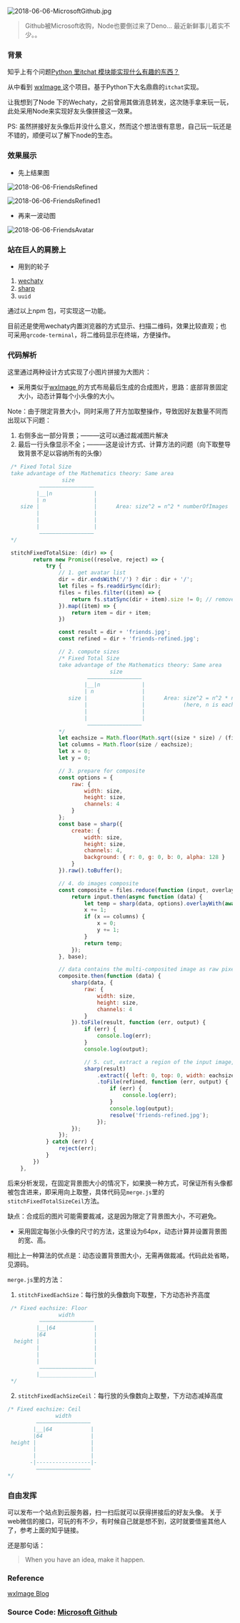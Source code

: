 ![2018-06-06-MicrosoftGithub.jpg](https://github.com/heartsuit/heartsuit.github.io/raw/master/pictures/2018-06-06-MicrosoftGithub.jpg)


> Github被Microsoft收购，Node也要倒过来了Deno... 最近新鲜事儿着实不少。。

### 背景

知乎上有个问题[Python 里itchat 模块能实现什么有趣的东西？](https://www.zhihu.com/question/59524525)

从中看到 [wxImage
](https://github.com/gzm1997/wxImage) 这个项目。基于Python下大名鼎鼎的`itchat`实现。

让我想到了Node 下的Wechaty，之前曾用其做消息转发，这次随手拿来玩一玩，此处采用Node来实现好友头像拼接这一效果。

PS: 虽然拼接好友头像后并没什么意义，然而这个想法很有意思，自己玩一玩还是不错的，顺便可以了解下node的生态。

### 效果展示

- 先上结果图

![2018-06-06-FriendsRefined](https://github.com/heartsuit/heartsuit.github.io/raw/master/pictures/2018-06-06-FriendsRefined.jpg)

![2018-06-06-FriendsRefined1](https://github.com/heartsuit/heartsuit.github.io/raw/master/pictures/2018-06-06-FriendsRefined1.jpg)

- 再来一波动图

![2018-06-06-FriendsAvatar](https://github.com/heartsuit/heartsuit.github.io/raw/master/pictures/2018-06-06-FriendsAvatar.gif)

### 站在巨人的肩膀上
- 用到的轮子
1. [wechaty](https://github.com/Chatie/wechaty)
2. [sharp](https://github.com/lovell/sharp)
3. `uuid`

通过以上npm 包，可实现这一功能。

目前还是使用wechaty内置浏览器的方式显示、扫描二维码，效果比较直观；也可采用`qrcode-terminal`，将二维码显示在终端，方便操作。

### 代码解析

这里通过两种设计方式实现了小图片拼接为大图片：

- 采用类似于[wxImage
](https://github.com/gzm1997/wxImage)的方式布局最后生成的合成图片，思路：底部背景固定大小，动态计算每个小头像的大小。

Note：由于限定背景大小，同时采用了开方加取整操作，导致因好友数量不同而出现以下问题：
1. 右侧多出一部分背景；———这可以通过裁减图片解决
2. 最后一行头像显示不全；———这是设计方式、计算方法的问题（向下取整导致背景不足以容纳所有的头像）

``` javascript
 /* Fixed Total Size
 take advantage of the Mathematics theory: Same area
                 size  
          —————————————————
         |__|n             | 
         | n               | 
    size |                 |      Area: size^2 = n^2 * numberOfImages 
         |                 |            
         |                 |
         |                 | 
          —————————————————
 */

 stitchFixedTotalSize: (dir) => {
        return new Promise((resolve, reject) => {
            try {
                // 1. get avatar list
                dir = dir.endsWith('/') ? dir : dir + '/';
                let files = fs.readdirSync(dir);
                files = files.filter((item) => {
                    return fs.statSync(dir + item).size != 0; // remove empty image
                }).map((item) => {
                    return item = dir + item;
                })

                const result = dir + 'friends.jpg';
                const refined = dir + 'friends-refined.jpg';

                // 2. compute sizes
                /* Fixed Total Size
                take advantage of the Mathematics theory: Same area
                                size  
                         —————————————————
                        |__|n             | 
                        | n               | 
                   size |                 |      Area: size^2 = n^2 * numberOfImages 
                        |                 |            (here, n is eachsize)
                        |                 |
                        |                 | 
                         —————————————————
                */
                let eachsize = Math.floor(Math.sqrt((size * size) / (files.length)));
                let columns = Math.floor(size / eachsize);
                let x = 0;
                let y = 0;

                // 3. prepare for composite
                const options = {
                    raw: {
                        width: size,
                        height: size,
                        channels: 4
                    }
                };
                const base = sharp({
                    create: {
                        width: size,
                        height: size,
                        channels: 4,
                        background: { r: 0, g: 0, b: 0, alpha: 128 }
                    }
                }).raw().toBuffer();

                // 4. do images composite
                const composite = files.reduce(function (input, overlay) {
                    return input.then(async function (data) {
                        let temp = sharp(data, options).overlayWith(await sharp(overlay).resize(eachsize, eachsize).toBuffer(), { top: eachsize * y, left: eachsize * x }).raw().toBuffer();
                        x += 1;
                        if (x == columns) {
                            x = 0;
                            y += 1;
                        }
                        return temp;
                    });
                }, base);

                // data contains the multi-composited image as raw pixel data
                composite.then(function (data) {
                    sharp(data, {
                        raw: {
                            width: size,
                            height: size,
                            channels: 4
                        }
                    }).toFile(result, function (err, output) {
                        if (err) {
                            console.log(err);
                        }
                        console.log(output);

                        // 5. cut, extract a region of the input image, saving in the same format.
                        sharp(result)
                            .extract({ left: 0, top: 0, width: eachsize * columns, height: eachsize * columns })
                            .toFile(refined, function (err, output) {
                                if (err) {
                                    console.log(err);
                                }
                                console.log(output);
                                resolve('friends-refined.jpg');
                            });
                    });
                });
            } catch (err) {
                reject(err);
            }
        })
    },
```

后来分析发现，在固定背景图大小的情况下，如果换一种方式，可保证所有头像都被包含进来，即采用向上取整，具体代码见`merge.js`里的`stitchFixedTotalSizeCeil`方法。

缺点：合成后的图片可能需要裁减，这是因为限定了背景图大小，不可避免。

- 采用固定每张小头像的尺寸的方法，这里设为64px，动态计算并设置背景图的宽、高。

相比上一种算法的优点是：动态设置背景图大小，无需再做裁减。代码此处省略，见源码。

`merge.js`里的方法：

1. `stitchFixedEachSize`：每行放的头像数向下取整，下方动态补齐高度

``` javascript
 /* Fixed eachsize: Floor
                width  
          —————————————————
         |__|64            | 
         |64               | 
  height |                 |     
         |                 |
         |                 |
         |                 | 
          —————————————————
         |_________________| 
 */
```

2. `stitchFixedEachSizeCeil`：每行放的头像数向上取整，下方动态减掉高度

``` javascript
/* Fixed eachsize: Ceil
               width  
         —————————————————
        |__|64            | 
        |64               | 
 height |                 |     
        |                 |
        |                 |
       -|-----------------|- 
         —————————————————
*/
```

### 自由发挥
可以发布一个站点到云服务器，扫一扫后就可以获得拼接后的好友头像。
关于web微信的接口，可玩的有不少，有时候自己就是想不到，这时就要借鉴其他人了，参考上面的知乎链接。

还是那句话：

> When you have an idea, make it happen.

### Reference
[wxImage
](https://github.com/gzm1997/wxImage)
[Blog](https://blog.csdn.net/u013810234/article/details/80600115)

### Source Code: [Microsoft Github](https://github.com/heartsuit/wechat-avatar)